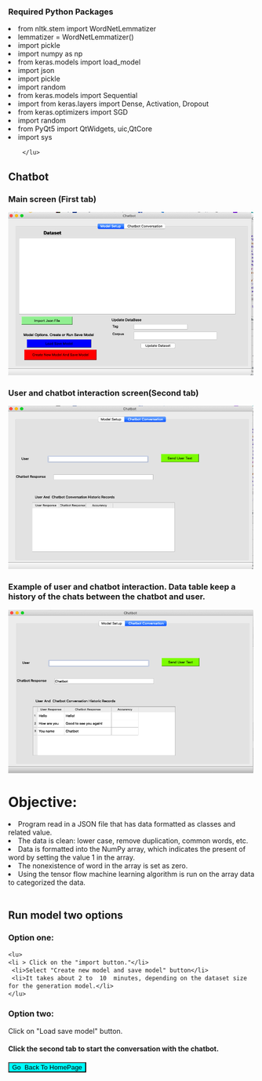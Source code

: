 

<!DOCTYPE html>

<html>
<body>


    
    


<h3>Required Python Packages</h3>
    <lu> 
        <li>from nltk.stem import WordNetLemmatizer</li>
        <li>lemmatizer = WordNetLemmatizer()</li>
        <li>import pickle</li>
        <li>import numpy as np</li>
        <li>from keras.models import load_model</li>
        <li>import json</li>
        <li>import pickle</li>
        <li>import random</li>
        <li>from keras.models import Sequential</li>
        <li>import from keras.layers import Dense, Activation, Dropout</li>
        <li>from keras.optimizers import SGD</li>
        <li>import random</li>
        <li>from PyQt5 import QtWidgets, uic,QtCore</li>
        <li>import sys</li>

        

       
        


        
        </lu>



<h2>Chatbot</h2>
<h3> Main screen (First tab)   </h3>
<img src="../images/chatbot/tab1.png" alt="Trulli" width="500" height="333">
<h3> User and chatbot interaction screen(Second tab) </h3>
<img src="../images/chatbot/tab2.png" alt="Trulli" width="500" height="333">
<h3>Example of user and chatbot interaction. Data table keep a history of the chats between the chatbot and user. </h3>
<img src="../images/chatbot/chat_conv.png" alt="Trulli" width="500" height="333">



<h1>Objective:</h1>
<lu>

<li> Program read in a JSON file that has data formatted as classes and related value.</li>
<li> The data is clean: lower case, remove duplication, common words, etc.</li>
<li> Data is formatted into the NumPy array, which indicates the present of word by setting the value 1 in the array.</li> 
<li> The nonexistence of word in the array is set as zero.</li>
<li>Using the tensor flow machine learning algorithm is run on the array data to categorized the data. </li>
</lu>
 <br>

 
 <h2>Run model two options</h2>

   
 <h3> Option one:</h3>

    <lu>
    <li > Click on the "import button."</li>
     <li>Select "Create new model and save model" button</li>
     <li>It takes about 2 to  10  minutes, depending on the dataset size for the generation model.</li>
    </lu>
 
 <h3>Option two:</h3>
 Click on "Load save model" button.
 
 
 <h4> Click the second tab to start the conversation with the chatbot.</h4> 
</p>





<input  style="width:160;height:124; background-color:aqua"  type="button" onclick="location.href='https:/clarkec77.github.io';" value="Go  Back To HomePage" />

</body>
</html>
